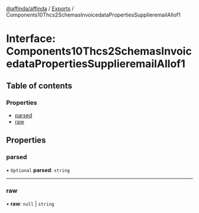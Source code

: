 [@affinda/affinda](../README.md) / [Exports](../modules.md) / Components10Thcs2SchemasInvoicedataPropertiesSupplieremailAllof1

# Interface: Components10Thcs2SchemasInvoicedataPropertiesSupplieremailAllof1

## Table of contents

### Properties

- [parsed](Components10Thcs2SchemasInvoicedataPropertiesSupplieremailAllof1.md#parsed)
- [raw](Components10Thcs2SchemasInvoicedataPropertiesSupplieremailAllof1.md#raw)

## Properties

### parsed

• `Optional` **parsed**: `string`

___

### raw

• **raw**: ``null`` \| `string`
